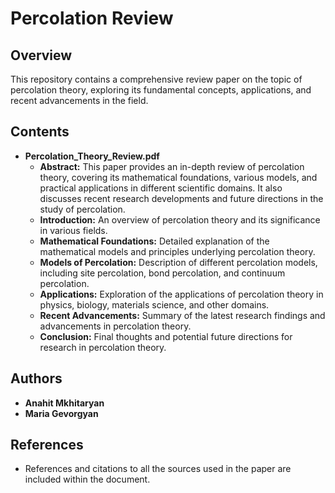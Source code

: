 # Percolation Review

## Overview
This repository contains a comprehensive review paper on the topic of percolation theory, exploring its fundamental concepts, applications, and recent advancements in the field.

## Contents
- **Percolation_Theory_Review.pdf**
  - **Abstract:** This paper provides an in-depth review of percolation theory, covering its mathematical foundations, various models, and practical applications in different scientific domains. It also discusses recent research developments and future directions in the study of percolation.
  - **Introduction:** An overview of percolation theory and its significance in various fields.
  - **Mathematical Foundations:** Detailed explanation of the mathematical models and principles underlying percolation theory.
  - **Models of Percolation:** Description of different percolation models, including site percolation, bond percolation, and continuum percolation.
  - **Applications:** Exploration of the applications of percolation theory in physics, biology, materials science, and other domains.
  - **Recent Advancements:** Summary of the latest research findings and advancements in percolation theory.
  - **Conclusion:** Final thoughts and potential future directions for research in percolation theory.


## Authors
- **Anahit Mkhitaryan**
- **Maria Gevorgyan**

## References
- References and citations to all the sources used in the paper are included within the document.
